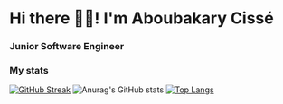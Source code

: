 # Hi there 👋🏽! I'm Aboubakary Cissé
### Junior Software Engineer
### My stats

[![GitHub Streak](https://github-readme-streak-stats.herokuapp.com/?user=Aboubakary833?theme=highcontrast)](https://git.io/streak-stats)
![Anurag's GitHub stats](https://github-readme-stats.vercel.app/api?username=Aboubakary833&theme=radical&show_icons=true)
[![Top Langs](https://github-readme-stats.vercel.app/api/top-langs/?username=Aboubakary833&theme=dark&layout=compact)](https://github.com/Aboubakary833/github-readme-stats)
